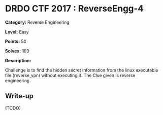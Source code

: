 # DRDO CTF 2017 : ReverseEngg-4

**Category:** Reverse Engineering

**Level:** Easy

**Points:** 50

**Solves:** 109

**Description:**

Challenge is to find the hidden secret information from the linux executable file (reverse_vpn) without executing it. The Clue given is reverse engineering.

## Write-up

(TODO)
